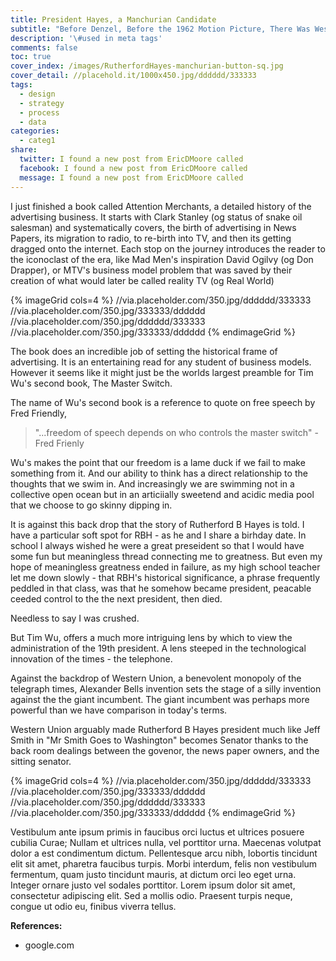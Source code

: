 ```yaml
---
title: President Hayes, a Manchurian Candidate
subtitle: "Before Denzel, Before the 1962 Motion Picture, There Was Western Union And A Puppet Called President Hayes #19"
description: '\#used in meta tags'
comments: false
toc: true
cover_index: /images/RutherfordHayes-manchurian-button-sq.jpg
cover_detail: //placehold.it/1000x450.jpg/dddddd/333333
tags:
  - design
  - strategy
  - process
  - data
categories:
  - categ1
share:
  twitter: I found a new post from EricDMoore called
  facebook: I found a new post from EricDMoore called
  message: I found a new post from EricDMoore called
---
```

I just finished a book called Attention Merchants, a detailed history of the advertising business. It starts with Clark Stanley (og status of snake oil salesman) and systematically covers, the birth of advertising in News Papers, its migration to radio, to re-birth into TV, and then its getting dragged onto the internet. Each stop on the journey introduces the reader to the iconoclast of the era, like Mad Men's inspiration David Ogilvy (og Don Drapper), or MTV's business model problem that was saved by their creation of what would later be called reality TV (og Real World)

{% imageGrid cols=4 %}
  //via.placeholder.com/350.jpg/dddddd/333333
  //via.placeholder.com/350.jpg/333333/dddddd
  //via.placeholder.com/350.jpg/dddddd/333333
  //via.placeholder.com/350.jpg/333333/dddddd
{% endimageGrid %}

The book does an incredible job of setting the historical frame of advertising. It is an entertaining read for any student of business models. However it seems like it might just be the worlds largest preamble for Tim Wu's second book, The Master Switch.

<!-- more --> 

The name of Wu's second book is a reference to quote on free speech by Fred Friendly, 

> "...freedom of speech depends on who controls the master switch" - Fred Frienly

Wu's makes the point that our freedom is a lame duck if we fail to make something from it. And our ability to think has a direct relationship to the thoughts that we swim in. And increasingly we are swimming not in a collective open ocean but in an articiially sweetend and acidic media pool that we choose to go skinny dipping in.



It is against this back drop that the story of Rutherford B Hayes is told. I have a particular soft spot for RBH - as he and I share a birhday date. In school I always wished he were a great preseident so that I would have some fun but meaningless thread connecting me to greatness. But even my hope of meaningless greatness ended in failure, as my high school teacher let me down slowly - that RBH's historical significance, a phrase frequently peddled in that class, was that he somehow became president, peacable ceeded control to the the next president, then died. 

Needless to say I was crushed.

But Tim Wu, offers a much more intriguing lens by which to view the administration of the 19th president. A lens steeped in the technological innovation of the times - the telephone.

Against the backdrop of Western Union, a benevolent monopoly of the telegraph times, Alexander Bells invention sets the stage of a silly invention against the the giant incumbent. The giant incumbent was perhaps more powerful than we have comparison in today's terms. 

Western Union arguably made Rutherford B Hayes president much like Jeff Smith in "Mr Smith Goes to Washington" becomes Senator thanks to the back room dealings between the govenor, the news paper owners, and the sitting senator. 


{% imageGrid cols=4 %}
  //via.placeholder.com/350.jpg/dddddd/333333
  //via.placeholder.com/350.jpg/333333/dddddd
  //via.placeholder.com/350.jpg/dddddd/333333
  //via.placeholder.com/350.jpg/333333/dddddd
{% endimageGrid %}

Vestibulum ante ipsum primis in faucibus orci luctus et ultrices posuere cubilia Curae; Nullam et ultrices nulla, vel porttitor urna. Maecenas volutpat dolor a est condimentum dictum. Pellentesque arcu nibh, lobortis tincidunt elit sit amet, pharetra faucibus turpis. Morbi interdum, felis non vestibulum fermentum, quam justo tincidunt mauris, at dictum orci leo eget urna. Integer ornare justo vel sodales porttitor. Lorem ipsum dolor sit amet, consectetur adipiscing elit. Sed a mollis odio. Praesent turpis neque, congue ut odio eu, finibus viverra tellus.

**References:**
- google.com